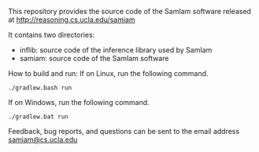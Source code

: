 This repository provides the source code of the SamIam software released at http://reasoning.cs.ucla.edu/samiam

It contains two directories:

- inflib: source code of the inference library used by SamIam
- samiam: source code of the SamIam software

How to build and run: 
If on Linux, run the following command. 
```
./gradlew.bash run
```

If on Windows, run the following command. 
```
./gradlew.bat run
```

Feedback, bug reports, and questions can be sent to the email address 
    samiam@cs.ucla.edu

